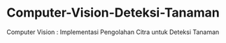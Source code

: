 # Computer-Vision-Deteksi-Tanaman
Computer Vision : Implementasi Pengolahan Citra untuk Deteksi Tanaman 
